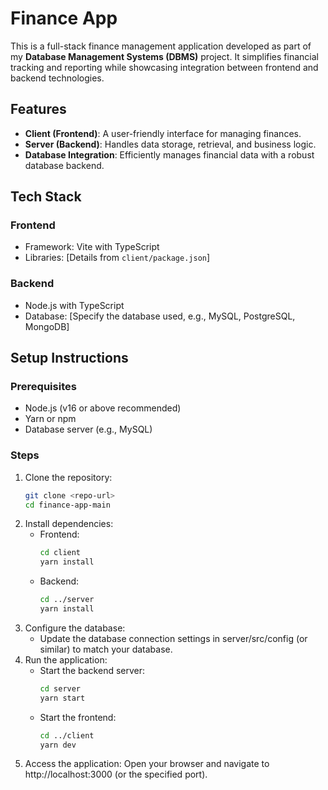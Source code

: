 # Finance App

This is a full-stack finance management application developed as part of my **Database Management Systems (DBMS)** project. It simplifies financial tracking and reporting while showcasing integration between frontend and backend technologies.

## Features
- **Client (Frontend)**: A user-friendly interface for managing finances.
- **Server (Backend)**: Handles data storage, retrieval, and business logic.
- **Database Integration**: Efficiently manages financial data with a robust database backend.

## Tech Stack
### Frontend
- Framework: Vite with TypeScript
- Libraries: [Details from `client/package.json`]

### Backend
- Node.js with TypeScript
- Database: [Specify the database used, e.g., MySQL, PostgreSQL, MongoDB]

## Setup Instructions

### Prerequisites
- Node.js (v16 or above recommended)
- Yarn or npm
- Database server (e.g., MySQL)

### Steps
1. Clone the repository:
   ```bash
   git clone <repo-url>
   cd finance-app-main
2. Install dependencies:
   - Frontend:
     ```bash
     cd client
     yarn install
   - Backend:
     ```bash
     cd ../server
     yarn install
3. Configure the database:
   - Update the database connection settings in server/src/config (or similar) to match your database.
4. Run the application:
   - Start the backend server:
     ```bash
     cd server
     yarn start
   - Start the frontend:
     ```bash
     cd ../client
     yarn dev
5. Access the application: Open your browser and navigate to http://localhost:3000 (or the specified port).
